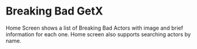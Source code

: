 
# Breaking Bad GetX
Home Screen shows a list of Breaking Bad Actors with image and brief information for each one. Home screen also supports searching actors by name.
